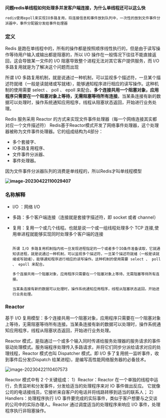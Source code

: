 **问题redis单线程如何处理多并发客户端连接，为什么单线程还可以这么快**

```
redis使用epoll来实现IO多路复用，将连接信息和事件放到队列中，一次性的放到文件事件分派器中，事件分配器分发给事件处理器
```

### 定义

Redis 是跑在单线程中的，所有的操作都是按照顺序线性执行的，但是由于读写操作等待用户输入或输出都是阻塞的，所以 I/O 操作在一般情况下往往不能直接返回，这会导致某一文件的 I/O 阻塞导致整个进程无法对其它客户提供服务，而 I/O 多路复用就是为了解决这个问题而出现

所谓 I/O 多路复用机制，就是说通过一种机制，可以监视多个描述符，一旦某个描述符就绪（一般是读就绪或写就绪），能够通知程序进行相应的读写操作。这种机制的使用需要 select 、 poll 、 epoll 来配合。**多个连接共用一个阻塞对象，应用程序只需要在一个阻塞对象上等待，无需阻塞等待所有连接**。当某条连接有新的数据可以处理时，操作系统通知应用程序，线程从阻塞状态返回，开始进行业务处理。

Redis 服务采用 Reactor 的方式来实现文件事件处理器（每一个网络连接其实都对应一个文件描述符） 
Redis基于Reactor模式开发了网络事件处理器，这个处理器被称为文件事件处理器。它的组成结构为4部分：

- 多个套接字、
- IO多路复用程序、
- 文件事件分派器、
- 事件处理器。

因为文件事件分派器队列的消费是单线程的，所以Redis才叫单线程模型

**![image-20230422110029407](https://s2.loli.net/2023/04/22/MrW3yL7pEquRjnP.png)**

### 名称解释

- I/O ：网络 I/O

- 多路：多个客户端连接（连接就是套接字描述符，即 socket 或者 channel）

- 复用：复用一个或几个线程。也就是说一个或一组线程处理多个 TCP 连接,使用单进程就能够实现同时处理多个客户端的连接

  ```
   
  所谓 I/O 多路复用机制指内核一旦发现进程指定的一个或者多个IO条件准备读取，它就通知该进程，就是说通过一种机制，可以监视多个描述符，一旦某个描述符就绪（一般是读就绪或写就绪），能够通知程序进行相应的读写操作。这种机制的使用需要 select 、 poll 、 epoll 来配合。
   
  多个连接共用一个阻塞对象，应用程序只需要在一个阻塞对象上等待，无需阻塞等待所有连接。
   
  当某条连接有新的数据可以处理时，操作系统通知应用程序，线程从阻塞状态返回，开始进行业务处理。
  ```

  

### Reactor

基于 I/O 复用模型：多个连接共用一个阻塞对象，应用程序只需要在一个阻塞对象上等待，无需阻塞等待所有连接。当某条连接有新的数据可以处理时，操作系统通知应用程序，线程从阻塞状态返回，开始进行业务处理。

Reactor 模式，是指通过一个或多个输入同时传递给服务处理器的服务请求的事件驱动处理模式。服务端程序处理传入多路请求，并将它们同步分派给请求对应的处理线程，Reactor 模式也叫 Dispatcher 模式。即 I/O 多了复用统一监听事件，收到事件后分发(Dispatch 给某进程)，是编写高性能网络服务器的必备技术。

![image-20230422110407573]( https://s2.loli.net/2023/04/22/sUxJXTqkbZEWNgD.png)

Reactor 模式中有 2 个关键组成：
1）Reactor：Reactor 在一个单独的线程中运行，负责监听和分发事件，分发给适当的处理程序来对 IO 事件做出反应。 它就像公司的电话接线员，它接听来自客户的电话并将线路转移到适当的联系人；
2）Handlers：处理程序执行 I/O 事件要完成的实际事件，类似于客户想要与之交谈的公司中的实际办理人。Reactor 通过调度适当的处理程序来响应 I/O 事件，处理程序执行非阻塞操作。

